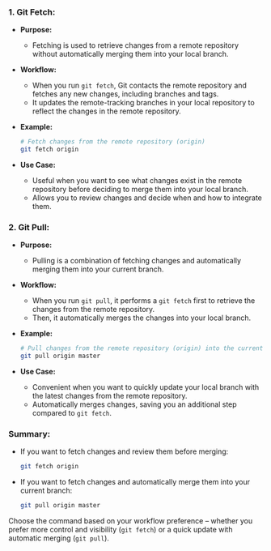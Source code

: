 ### 1. Git Fetch:

- **Purpose:**
  - Fetching is used to retrieve changes from a remote repository without automatically merging them into your local branch.

- **Workflow:**
  - When you run `git fetch`, Git contacts the remote repository and fetches any new changes, including branches and tags.
  - It updates the remote-tracking branches in your local repository to reflect the changes in the remote repository.

- **Example:**
  ```bash
  # Fetch changes from the remote repository (origin)
  git fetch origin
  ```

- **Use Case:**
  - Useful when you want to see what changes exist in the remote repository before deciding to merge them into your local branch.
  - Allows you to review changes and decide when and how to integrate them.

### 2. Git Pull:

- **Purpose:**
  - Pulling is a combination of fetching changes and automatically merging them into your current branch.

- **Workflow:**
  - When you run `git pull`, it performs a `git fetch` first to retrieve the changes from the remote repository.
  - Then, it automatically merges the changes into your local branch.

- **Example:**
  ```bash
  # Pull changes from the remote repository (origin) into the current branch
  git pull origin master
  ```

- **Use Case:**
  - Convenient when you want to quickly update your local branch with the latest changes from the remote repository.
  - Automatically merges changes, saving you an additional step compared to `git fetch`.

### Summary:

- If you want to fetch changes and review them before merging:
  ```bash
  git fetch origin
  ```

- If you want to fetch changes and automatically merge them into your current branch:
  ```bash
  git pull origin master
  ```

Choose the command based on your workflow preference – whether you prefer more control and visibility (`git fetch`) or a quick update with automatic merging (`git pull`).
